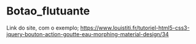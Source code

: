 # Botao_flutuante

Link do site, com o exemplo;
https://www.louistiti.fr/tutoriel-html5-css3-jquery-bouton-action-goutte-eau-morphing-material-design/34
